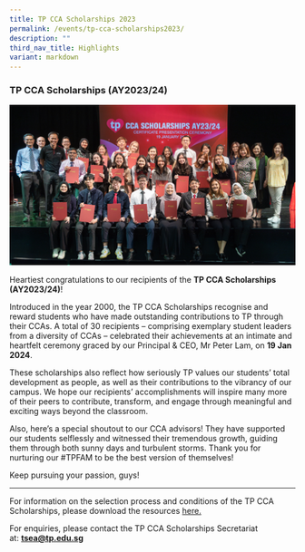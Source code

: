 ```yaml
---
title: TP CCA Scholarships 2023
permalink: /events/tp-cca-scholarships2023/
description: ""
third_nav_title: Highlights
variant: markdown
---
```

### **TP CCA Scholarships (AY2023/24)**

![](/images/CCA_Scholarship_Ceremony_2023_0319.jpg)

Heartiest congratulations to our recipients of the **TP CCA Scholarships (AY2023/24)**! 

Introduced in the year 2000, the TP CCA Scholarships recognise and reward students who have made outstanding contributions to TP through their CCAs. A total of 30 recipients – comprising exemplary student leaders from a diversity of CCAs – celebrated their achievements at an intimate and heartfelt ceremony graced by our Principal &amp; CEO, Mr Peter Lam, on **19 Jan 2024**.

These scholarships also reflect how seriously TP values our students’ total development as people, as well as their contributions to the vibrancy of our campus. We hope our recipients’ accomplishments will inspire many more of their peers to contribute, transform, and engage through meaningful and exciting ways beyond the classroom. 

Also, here’s a special shoutout to our CCA advisors! They have supported our students selflessly and witnessed their tremendous growth, guiding them through both sunny days and turbulent storms. Thank you for nurturing our #TPFAM to be the best version of themselves! 

Keep pursuing your passion, guys! 

<hr>

For information on the selection process and conditions of the TP CCA Scholarships, please download&nbsp;the resources [here.](/files/CCA%20Scholarships/tp%20cca%20scholarship%202023-criteria.pdf)

For enquiries, please contact the TP CCA Scholarships Secretariat at:&nbsp;[**tsea@tp.edu.sg**](mailto:tsea@tp.edu.sg)